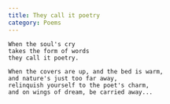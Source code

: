 ```yaml
---
title: They call it poetry
category: Poems
---
```


    When the soul's cry
    takes the form of words
    they call it poetry.

    When the covers are up, and the bed is warm,
    and nature's just too far away,
    relinquish yourself to the poet's charm,
    and on wings of dream, be carried away...


